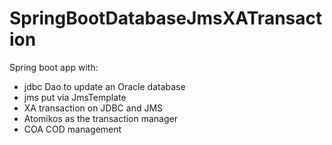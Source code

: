 # SpringBootDatabaseJmsXATransaction
Spring boot app with:<br/>
  * jdbc Dao to update an Oracle database
  * jms put via JmsTemplate
  * XA transaction on JDBC and JMS
  * Atomikos as the transaction manager<br/>
  * COA COD management

